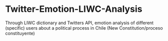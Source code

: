 # Twitter-Emotion-LIWC-Analysis
Through LIWC dictionary and Twitters API, emotion analysis of different (specific) users about a political process in Chile (New Constitution/proceso constituyente)
